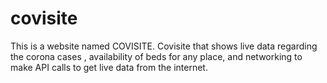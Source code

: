 # covisite
This is a website named COVISITE. Covisite that shows live data regarding the corona cases , availability of beds for any place, and networking to make API calls to get live data from the internet.
